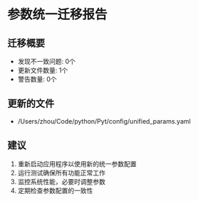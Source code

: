 # 参数统一迁移报告

## 迁移概要
- 发现不一致问题: 0个
- 更新文件数量: 1个
- 警告数量: 0个

## 更新的文件
- /Users/zhou/Code/python/Pyt/config/unified_params.yaml

## 建议
1. 重新启动应用程序以使用新的统一参数配置
2. 运行测试确保所有功能正常工作
3. 监控系统性能，必要时调整参数
4. 定期检查参数配置的一致性
